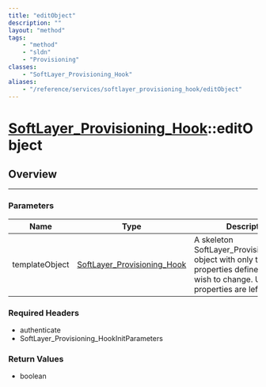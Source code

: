 ```yaml
---
title: "editObject"
description: ""
layout: "method"
tags:
    - "method"
    - "sldn"
    - "Provisioning"
classes:
    - "SoftLayer_Provisioning_Hook"
aliases:
    - "/reference/services/softlayer_provisioning_hook/editObject"
---
```

# [SoftLayer_Provisioning_Hook](/reference/services/SoftLayer_Provisioning_Hook)::editObject




## Overview 


-----

### Parameters 
|Name | Type | Description |
| --- | --- | --- |
|templateObject| <a href='/reference/datatypes/SoftLayer_Provisioning_Hook'>SoftLayer_Provisioning_Hook </a>| A skeleton SoftLayer_Provisioning_Hook object with only the properties defined that you wish to change. Unchanged properties are left alone.|


### Required Headers
* authenticate
* SoftLayer_Provisioning_HookInitParameters


### Return Values
* boolean




